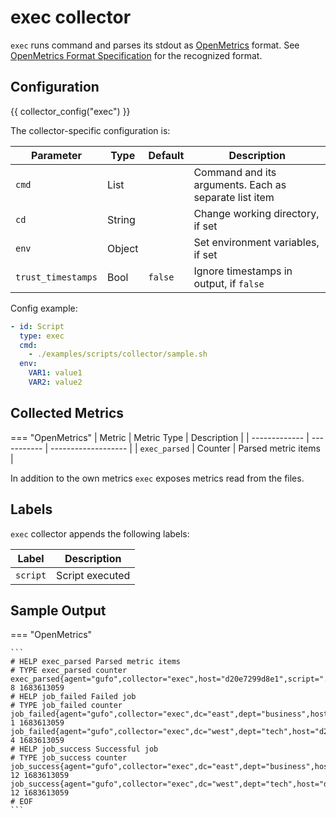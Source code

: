 # exec collector

`exec` runs command and parses its stdout as [OpenMetrics](../openmetrics.md) format.
See [OpenMetrics Format Specification](../openmetrics.md) for the recognized
format.

## Configuration

{{ collector_config("exec") }}

The collector-specific configuration is:

| Parameter          | Type   | Default | Description                                           |
| ------------------ | ------ | ------- | ----------------------------------------------------- |
| `cmd`              | List   |         | Command and its arguments. Each as separate list item |
| `cd`               | String |         | Change working directory, if set                      |
| `env`              | Object |         | Set environment variables, if set                     |
| `trust_timestamps` | Bool   | `false` | Ignore timestamps in output, if `false`               |

Config example:

``` yaml
- id: Script
  type: exec
  cmd:
    - ./examples/scripts/collector/sample.sh
  env:
    VAR1: value1
    VAR2: value2
```

## Collected Metrics

=== "OpenMetrics"
  | Metric        | Metric Type | Description         |
  | ------------- | ----------- | ------------------- |
  | `exec_parsed` | Counter     | Parsed metric items |

  In addition to the own metrics `exec` exposes metrics read from the files.

## Labels

`exec` collector appends the following labels:

| Label    | Description     |
| -------- | --------------- |
| `script` | Script executed |

## Sample Output

=== "OpenMetrics"

    ```
    # HELP exec_parsed Parsed metric items
    # TYPE exec_parsed counter
    exec_parsed{agent="gufo",collector="exec",host="d20e7299d8e1",script="./examples/scripts/collector/sample.sh",zone="DC1"} 8 1683613059
    # HELP job_failed Failed job
    # TYPE job_failed counter
    job_failed{agent="gufo",collector="exec",dc="east",dept="business",host="d20e7299d8e1",zone="DC1"} 1 1683613059
    job_failed{agent="gufo",collector="exec",dc="west",dept="tech",host="d20e7299d8e1",zone="DC1"} 4 1683613059
    # HELP job_success Successful job
    # TYPE job_success counter
    job_success{agent="gufo",collector="exec",dc="east",dept="business",host="d20e7299d8e1",zone="DC1"} 12 1683613059
    job_success{agent="gufo",collector="exec",dc="west",dept="tech",host="d20e7299d8e1",zone="DC1"} 12 1683613059
    # EOF
    ```
